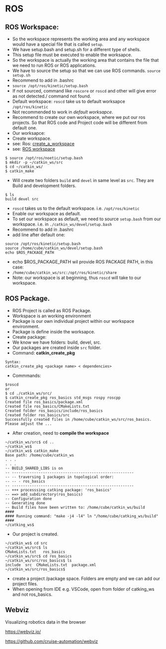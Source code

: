 # ROS

## ROS Workspace: 
* So the workspace represents the working area and any workspace would have a special file that is called `setup`.
* We have setup.bash and setup.sh for a different type of shells.
* This setup file must be executed to enable the worksapce.
* So the workspace is actually the working area that contains the file that we need to run ROS or ROS applications.
* We have to source the setup so that we can use ROS commands. `source setup.sh`
* Recommend to add in .bashrc
* `source /opt/ros/kinetic/setup.bash`
* If not sourced, command like `roscore` or `roscd` and other will give error as not detected./ command not found.
* Default workspace: `roscd` take us to default worksapce `/opt/ros/kinetic`
* Not recommended to work in *default worksapce*.
* Recommend to create our own workspace, where we put our ros projects. So that ROS code and Project code will be different from default one.
* Our worksapce: 
* Create workspace. 
* see: Ros: [create_a_workspace](http://wiki.ros.org/catkin/Tutorials/create_a_workspace)
* see: [ROS workspace](http://wiki.ros.org/catkin/workspaces)
```
$ source /opt/ros/noetic/setup.bash
$ mkdir -p ~/catkin_ws/src
$ cd ~/catkin_ws/
$ catkin_make
```
* Will create two folders `build` and `devel` in same level as `src`. They are Build and development folders.
```
$ ls
build devel src
```
* `roscd` takes us to the default workspace. i.e.  `/opt/ros/kinetic`
* Enable our workspace as default.
* To set our workspace as default, we need to source `setup.bash` from our workspace. i.e. in `./catkin_ws/devel/setup.bash`
* Recommend to add in .bashrc
* add line after default one:
```
source /opt/ros/kinetic/setup.bash
source /home/cube/catkin_ws/devel/setup.bash
echo $ROS_PACKAGE_PATH
```
* echo $ROS_PACKAGE_PATH wil provide ROS PACKAGE PATH, in this case:
* `/home/cube/catkin_ws/src:/opt/ros/kinetic/share`
* Note: our workspace is at beginning, thus `roscd` will take to our workspace.

## ROS Package.
* ROS Project is called as ROS Package.
* Workspace is an working environment
* Package is our own individual project within our workspace environment.
* Package is define inside the worksapce.
* Create package:
* We know we have folders: build, devel, src.
* Our packages are created inside `src` folder.
* Command: **catkin_create_pkg**
```
Syntax:
catkin_create_pkg <package name> < dependencies>
```
* Commmands:
```
$roscd
or
$ cd ./catkin_ws/src/
$ catkin_create_pkg ros_basics std_msgs rospy roscpp
Created file ros_basics/package.xml
Created file ros_basics/CMakeLists.txt
Created folder ros_basics/include/ros_basics
Created folder ros_basics/src
Successfully created files in /home/cube/catkin_ws/src/ros_basics. Please adjust the ...
```
* After creation, need to **compile the workspace**
```
~/catkin_ws/src$ cd ..
~/catkin_ws$
~/catkin_ws$ catkin_make
Base path: /home/cube/catkin_ws
. . .
. . .
-- BUILD_SHARED_LIBS is on
-- -------------------------------------------------------
-- -- traversing 1 packages in topological order:
-- -- - ros_basics
-- -------------------------------------------------------
-- +++ processsing catking package: 'ros_basics'
-- ==> add_subdirectory(ros_basics)
-- Configuration done
-- Generating done
-- Build files have been written to: /home/cube/catkin_ws/build
####
#### Running command: "make -j4 -l4" ln "/home/cube/catking_ws/build"
####
~/catking_ws$
```
* Our project is created.
```
~/catkin_ws$ cd src
~/catkin_ws/src$ ls
CMakeLists.txt   ros_basics
~/catkin_ws/src$ cd ros_basics
~/catkin_ws/src/ros_basics$ ls
include  src  CMakeLists.txt  package.xml
~/catkin_ws/src/ros_basics$
```
* create a project /package space. Folders are empty and we can add our project files.
* When opening from IDE e.g. VSCode, open from folder of catking_ws and not ros_basics.


## Webviz

Visualizing robotics data in the browser

https://webviz.io/

https://github.com/cruise-automation/webviz

